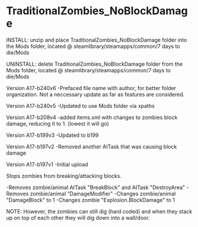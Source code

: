 # TraditionalZombies_NoBlockDamage


INSTALL: unzip and place TraditionalZombies_NoBlockDamage folder into the Mods folder, located @ steamlibrary/steamapps/common/7 days to die/Mods

UNINSTALL: delete TraditionalZombies_NoBlockDamage folder from the Mods folder, located @ steamlibrary/steamapps/common/7 days to die/Mods

Version A17-b240v6
-Prefaced file name with author, for better folder organization. Not a neccessary update as far as features are considered.

Version A17-b240v5
-Updated to use Mods folder via xpaths

Version A17-b208v4
-added items.xml with changes to zombies block damage, reducing it to 1. (lowest it will go)

Version A17-b199v3
-Updated to b199

Version A17-b197v2
-Removed another AITask that was causing block damage

Version A17-b197v1
-Initial upload

Stops zombies from breaking/attacking blocks.

-Removes zombie/animal AITask "BreakBlock" and AITask "DestroyArea"
-Removes zombie/animal "DamageModifier"
-Changes zombie/animal "DamageBlock" to 1
-Changes zombie "Explosion.BlockDamage" to 1

NOTE: However, the zombies can still dig (hard coded) and when they stack up on top of each other they will dig down into a wall/door.
